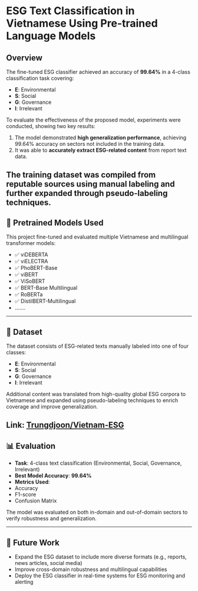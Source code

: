 # ESG Text Classification in Vietnamese Using Pre-trained Language Models


## Overview
The fine-tuned ESG classifier achieved an accuracy of **99.64%** in a 4-class classification task covering:


- **E**: Environmental 
- **S**: Social 
- **G**: Governance 
- **I**: Irrelevant 


To evaluate the effectiveness of the proposed model, experiments were conducted, showing two key results:


1. The model demonstrated **high generalization performance**, achieving 99.64% accuracy on sectors not included in the training data. 
2. It was able to **accurately extract ESG-related content** from report text data.


The training dataset was compiled from reputable sources using manual labeling and further expanded through pseudo-labeling techniques.
---


## 🧪 Pretrained Models Used


This project fine-tuned and evaluated multiple Vietnamese and multilingual transformer models:


- ✅ viDEBERTA 
- ✅ viELECTRA 
- ✅ PhoBERT-Base 
- ✅ viBERT 
- ✅ ViSoBERT 
- ✅ BERT-Base Multilingual 
- ✅ RoBERTa 
- ✅ DistilBERT-Multilingual 
- .......
---


## 📁 Dataset


The dataset consists of ESG-related texts manually labeled into one of four classes:


- **E**: Environmental 
- **S**: Social 
- **G**: Governance 
- **I**: Irrelevant



Additional content was translated from high-quality global ESG corpora to Vietnamese and expanded using pseudo-labeling techniques to enrich coverage and improve generalization. 


Link: [Trungdjoon/Vietnam-ESG](https://huggingface.co/datasets/Trungdjoon/Vietnam-ESG)
---


## 📊 Evaluation


- **Task**: 4-class text classification (Environmental, Social, Governance, Irrelevant) 
- **Best Model Accuracy**: **99.64%** 
- **Metrics Used**:
 - Accuracy 
 - F1-score 
 - Confusion Matrix 


The model was evaluated on both in-domain and out-of-domain sectors to verify robustness and generalization.


---


## 📌 Future Work


- Expand the ESG dataset to include more diverse formats (e.g., reports, news articles, social media) 
- Improve cross-domain robustness and multilingual capabilities 
- Deploy the ESG classifier in real-time systems for ESG monitoring and alerting 